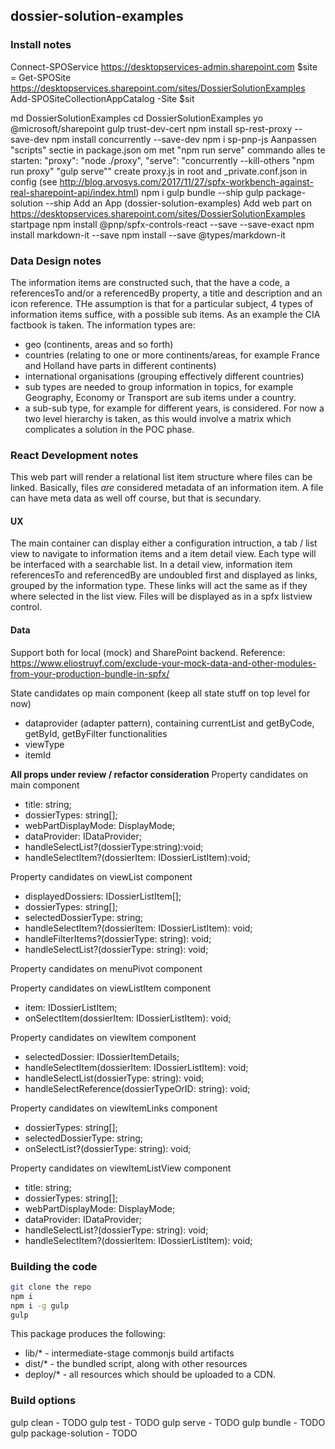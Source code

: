 ## dossier-solution-examples

### Install notes
Connect-SPOService https://desktopservices-admin.sharepoint.com
$site = Get-SPOSite https://desktopservices.sharepoint.com/sites/DossierSolutionExamples
Add-SPOSiteCollectionAppCatalog -Site $sit

md DossierSolutionExamples
cd DossierSolutionExamples
yo @microsoft/sharepoint
gulp trust-dev-cert
npm install sp-rest-proxy --save-dev
npm install concurrently --save-dev
npm i sp-pnp-js
Aanpassen "scripts" sectie in package.json om met "npm run serve" commando alles te starten:
    "proxy": "node ./proxy",
    "serve": "concurrently --kill-others \"npm run proxy\" \"gulp serve\""
create proxy.js in root and _private.conf.json in config (see http://blog.arvosys.com/2017/11/27/spfx-workbench-against-real-sharepoint-api/index.html)
npm i
gulp bundle --ship
gulp package-solution --ship
Add an App (dossier-solution-examples)
Add web part on https://desktopservices.sharepoint.com/sites/DossierSolutionExamples startpage
npm install @pnp/spfx-controls-react --save --save-exact
npm install markdown-it --save
npm install --save @types/markdown-it

### Data Design notes
The information items are constructed such, that the have a code, a referencesTo and/or a referencedBy property, a title and description and an icon reference.
THe assumption is that for a particular subject, 4 types of information items suffice, with a possible sub items.
As an example the CIA factbook is taken. The information types are:
- geo (continents, areas and so forth)
- countries (relating to one or more continents/areas, for example France and Holland have parts in different continents)
- international organisations (grouping effectively different countries)
- sub types are needed to group information in topics, for example Geography, Economy or Transport are sub items under a country.
- a sub-sub type, for example for different years, is considered. For now a two level hierarchy is taken, as this would involve a matrix which complicates a solution in the POC phase.

### React Development notes
This web part will render a relational list item structure where files can be linked. Basically, files *are* considered metadata of an information item. A file can have meta data as well off course, but that is secundary.

#### UX
The main container can display either a configuration intruction, a tab / list view to navigate to information items and a item detail view.
Each type will be interfaced with a searchable list. In a detail view, information item referencesTo and referencedBy are undoubled first and displayed as links, grouped by the information type. These links will act the same as if they where selected in the list view.
Files will be displayed as in a spfx listview control.

#### Data
Support both for local (mock) and SharePoint backend. Reference: https://www.eliostruyf.com/exclude-your-mock-data-and-other-modules-from-your-production-bundle-in-spfx/

State candidates op main component (keep all state stuff on top level for now)
- dataprovider (adapter pattern), containing currentList and getByCode, getById, getByFilter functionalities
- viewType
- itemId

**All props under review / refactor consideration**
Property candidates on main component
- title: string;
- dossierTypes: string[];
- webPartDisplayMode: DisplayMode;
- dataProvider: IDataProvider;
- handleSelectList?(dossierType:string):void;
- handleSelectItem?(dossierItem: IDossierListItem):void;

Property candidates on viewList component
- displayedDossiers: IDossierListItem[];
- dossierTypes: string[];
- selectedDossierType: string;
- handleSelectItem?(dossierItem: IDossierListItem): void;
- handleFilterItems?(dossierType: string): void;
- handleSelectList?(dossierType: string): void;

Property candidates on menuPivot component

Property candidates on viewListItem component
- item: IDossierListItem;
- onSelectItem(dossierItem: IDossierListItem): void;

Property candidates on viewItem component
- selectedDossier: IDossierItemDetails;
- handleSelectItem(dossierItem: IDossierListItem): void;
- handleSelectList(dossierType: string): void;
- handleSelectReference(dossierTypeOrID: string): void;

Property candidates on viewItemLinks component
- dossierTypes: string[];
- selectedDossierType: string;
- onSelectList?(dossierType: string): void;

Property candidates on viewItemListView component
- title: string;
- dossierTypes: string[];
- webPartDisplayMode: DisplayMode;
- dataProvider: IDataProvider;
- handleSelectList?(dossierType: string): void;
- handleSelectItem?(dossierItem: IDossierListItem): void;

### Building the code

```bash
git clone the repo
npm i
npm i -g gulp
gulp
```

This package produces the following:

* lib/* - intermediate-stage commonjs build artifacts
* dist/* - the bundled script, along with other resources
* deploy/* - all resources which should be uploaded to a CDN.

### Build options

gulp clean - TODO
gulp test - TODO
gulp serve - TODO
gulp bundle - TODO
gulp package-solution - TODO

